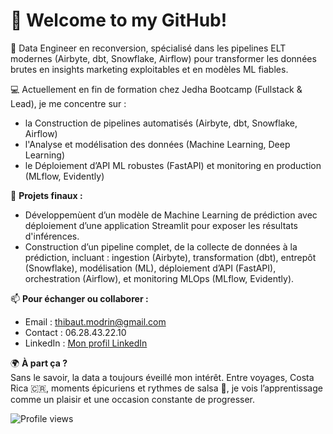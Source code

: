 # 👋  Welcome to my GitHub!

🎯 Data Engineer en reconversion, spécialisé dans les pipelines ELT modernes (Airbyte, dbt, Snowflake, Airflow) pour transformer les données brutes en insights marketing exploitables et en modèles ML fiables.

💻 Actuellement en fin de formation chez Jedha Bootcamp (Fullstack & Lead), je me concentre sur :
- la Construction de pipelines automatisés (Airbyte, dbt, Snowflake, Airflow)
- l'Analyse et modélisation des données (Machine Learning, Deep Learning)
- le Déploiement d’API ML robustes (FastAPI) et monitoring en production (MLflow, Evidently)

🔨 **Projets finaux :**
- Développemùent d’un modèle de Machine Learning de prédiction avec déploiement d’une application Streamlit pour exposer les résultats d'inférences.
- Construction d’un pipeline complet, de la collecte de données à la prédiction, incluant : ingestion (Airbyte), transformation (dbt), entrepôt (Snowflake), modélisation (ML), déploiement d’API (FastAPI), orchestration (Airflow), et monitoring MLOps (MLflow, Evidently).

📫 **Pour échanger ou collaborer :**
- Email : thibaut.modrin@gmail.com  
- Contact : 06.28.43.22.10  
- LinkedIn : [Mon profil LinkedIn](https://linkedin.com/in/tonprofil)

🌍 **À part ça ?**  
Sans le savoir, la data a toujours éveillé mon intérêt. Entre voyages, Costa Rica 🇨🇷, moments épicuriens et rythmes de salsa 🎹, je vois l’apprentissage comme un plaisir et une occasion constante de progresser.


![Profile views](https://komarev.com/ghpvc/?username=thibautmodrin&color=blue)
